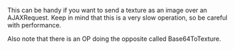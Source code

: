 This can be handy if you want to send a texture as an image over an AJAXRequest. Keep in mind that this is a very slow operation, so be careful with performance.

Also note that there is an OP doing the opposite called Base64ToTexture.
